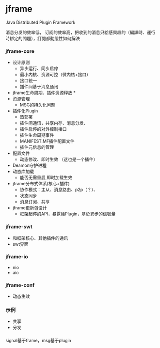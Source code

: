 jframe
=====
Java Distributed Plugin Framework

消息分发的效率低，
订阅的效率高，把收到的消息只給感興趣的（編譯時、運行時綁定的問題），訂閱都動態性如何解決

### jframe-core
* 设计原则
	* 异步运行、同步启停
	* 最小内核、资源可控（微内核+接口）
	* 接口統一
	* 插件间基于消息通讯
* jframe生命周期、插件资源释放
	* 
* 资源管理
	* MSG的持久化问题
* 插件化Plugin
	* 热部署
	* 插件间通讯，共享内存、消息分发、
	* 插件启停的对外控制接口
	* 插件生命周期事件
	* MANIFEST.MF插件配置文件
	* 插件元信息的管理
* 配置文件
	* 动态修改、即时生效 （这也是一个插件）
* Deamon守护进程
* 动态库加载
	* 能否无需重启,即时加载生效
* jframe分布式体系(核心+插件)
	* 协作模式：主从、消息路由、p2p（？）、
	* 状态同步
	* 消息订阅、共享
* jframe更新包设计
	* 框架起停的API，暴露給Plugin，基於異步的信號量
### jframe-swt
* 和框架核心、其他插件的通讯
* swt界面
### jframe-io
* nio
* aio
### jframe-conf
* 动态生效
### 示例
* 共享
* 分发

###
signal基于frame，msg基于plugin
